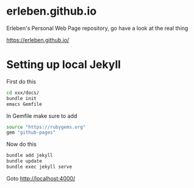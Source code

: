 # erleben.github.io
Erleben's Personal Web Page repository, go have a look at the real thing

https://erleben.github.io/



# Setting up local Jekyll

First do this

``` bash
cd xxx/docs/
bundle init
emacs Gemfile
```

In Gemfile make sure to add

``` bash
source "https://rubygems.org"
gem "github-pages"
```

Now do this

``` bash
bundle add jekyll
bundle update
bundle exec jekyll serve
```

Goto [http://localhost:4000/](http://localhost:4000/)

